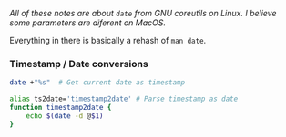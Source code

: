 [tags]: # '["bash", "date"]'
[title]: # 'Bash dates'

_All of these notes are about `date` from GNU coreutils on Linux. I believe some parameters are diferent on MacOS._

Everything in there is basically a rehash of `man date`.

### Timestamp / Date conversions

```bash
date +"%s"  # Get current date as timestamp

alias ts2date='timestamp2date' # Parse timestamp as date
function timestamp2date {
    echo $(date -d @$1)
}
```

